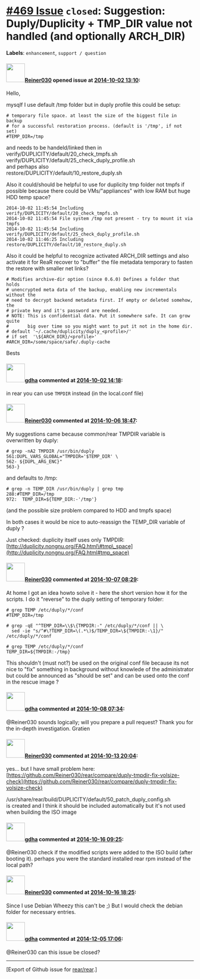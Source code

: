 [\#469 Issue](https://github.com/rear/rear/issues/469) `closed`: Suggestion: Duply/Duplicity + TMP\_DIR value not handled (and optionally ARCH\_DIR)
====================================================================================================================================================

**Labels**: `enhancement`, `support / question`

#### <img src="https://avatars.githubusercontent.com/u/29528?v=4" width="50">[Reiner030](https://github.com/Reiner030) opened issue at [2014-10-02 13:10](https://github.com/rear/rear/issues/469):

Hello,

mysqlf I use default /tmp folder but in duply profile this could be
setup:

    # temporary file space. at least the size of the biggest file in backup
    # for a successful restoration process. (default is '/tmp', if not set)
    #TEMP_DIR=/tmp

and needs to be handeld/linked then in  
verify/DUPLICITY/default/20\_check\_tmpfs.sh  
verify/DUPLICITY/default/25\_check\_duply\_profile.sh  
and perhaps also  
restore/DUPLICITY/default/10\_restore\_duply.sh

Also it could/should be helpful to use for duplicity tmp folder not
tmpfs if possible because there could be VMs/"appliances" with low RAM
but huge HDD temp space?

    2014-10-02 11:45:54 Including verify/DUPLICITY/default/20_check_tmpfs.sh
    2014-10-02 11:45:54 File system /tmp not present - try to mount it via tmpfs
    2014-10-02 11:45:54 Including verify/DUPLICITY/default/25_check_duply_profile.sh
    2014-10-02 11:46:25 Including restore/DUPLICITY/default/10_restore_duply.sh

Also it could be helpful to recognize activated ARCH\_DIR settings and
also activate it for ReaR recover to "buffer" the file metadata
temporary to fasten the restore with smaller net links?

    # Modifies archive-dir option (since 0.6.0) Defines a folder that holds 
    # unencrypted meta data of the backup, enabling new incrementals without the 
    # need to decrypt backend metadata first. If empty or deleted somehow, the 
    # private key and it's password are needed.
    # NOTE: This is confidential data. Put it somewhere safe. It can grow quite 
    #       big over time so you might want to put it not in the home dir.
    # default '~/.cache/duplicity/duply_<profile>/'
    # if set  '\${ARCH_DIR}/<profile>'
    #ARCH_DIR=/some/space/safe/.duply-cache

Bests

#### <img src="https://avatars.githubusercontent.com/u/888633?u=cdaeb31efcc0048d3619651aa18dd4b76e636b21&v=4" width="50">[gdha](https://github.com/gdha) commented at [2014-10-02 14:18](https://github.com/rear/rear/issues/469#issuecomment-57636162):

in rear you can use `TMPDIR` instead (in the local.conf file)

#### <img src="https://avatars.githubusercontent.com/u/29528?v=4" width="50">[Reiner030](https://github.com/Reiner030) commented at [2014-10-06 18:47](https://github.com/rear/rear/issues/469#issuecomment-58071032):

My suggestions came because common/rear TMPDIR variable is overwritten
by duply:

    # grep -nA2 TMPDIR /usr/bin/duply 
    561:DUPL_VARS_GLOBAL="TMPDIR='$TEMP_DIR' \
    562- ${DUPL_ARG_ENC}"
    563-}

and defaults to /tmp:

    # grep -n TEMP_DIR /usr/bin/duply | grep tmp
    288:#TEMP_DIR=/tmp
    972:  TEMP_DIR=${TEMP_DIR:-'/tmp'}

(and the possible size problem compared to HDD and tmpfs space)

In both cases it would be nice to auto-reassign the TEMP\_DIR variable
of duply ?

Just checked: duplicity itself uses only TMPDIR:  
[http://duplicity.nongnu.org/FAQ.html\#tmp\_space](http://duplicity.nongnu.org/FAQ.html#tmp_space)

#### <img src="https://avatars.githubusercontent.com/u/29528?v=4" width="50">[Reiner030](https://github.com/Reiner030) commented at [2014-10-07 08:29](https://github.com/rear/rear/issues/469#issuecomment-58152467):

At home I got an idea howto solve it - here the short version how it for
the scripts. I do it "reverse" to the duply setting of temporary folder:

    # grep TEMP /etc/duply/*/conf
    #TEMP_DIR=/tmp

    # grep -qE "^TEMP_DIR=\\$\{TMPDIR:-" /etc/duply/*/conf || \
      sed -ie "s/^#\?TEMP_DIR=\(.*\)$/TEMP_DIR=\${TMPDIR:-\1}/" /etc/duply/*/conf

    # grep TEMP /etc/duply/*/conf
    TEMP_DIR=${TMPDIR:-/tmp}

This shouldn't (must not?) be used on the original conf file because its
not nice to "fix" something in background without knowlede of the
administrator but could be announced as "should be set" and can be used
onto the conf in the rescue image ?

#### <img src="https://avatars.githubusercontent.com/u/888633?u=cdaeb31efcc0048d3619651aa18dd4b76e636b21&v=4" width="50">[gdha](https://github.com/gdha) commented at [2014-10-08 07:34](https://github.com/rear/rear/issues/469#issuecomment-58320867):

@Reiner030 sounds logically; will you prepare a pull request? Thank you
for the in-depth investigation. Gratien

#### <img src="https://avatars.githubusercontent.com/u/29528?v=4" width="50">[Reiner030](https://github.com/Reiner030) commented at [2014-10-13 20:04](https://github.com/rear/rear/issues/469#issuecomment-58946868):

yes... but I have small problem here:
[https://github.com/Reiner030/rear/compare/duply-tmpdir-fix-volsize-check](https://github.com/Reiner030/rear/compare/duply-tmpdir-fix-volsize-check)

/usr/share/rear/build/DUPLICITY/default/50\_patch\_duply\_config.sh  
is created and I think it should be included automatically but it's not
used when building the ISO image

#### <img src="https://avatars.githubusercontent.com/u/888633?u=cdaeb31efcc0048d3619651aa18dd4b76e636b21&v=4" width="50">[gdha](https://github.com/gdha) commented at [2014-10-16 09:25](https://github.com/rear/rear/issues/469#issuecomment-59335809):

@Reiner030 check if the modified scripts were added to the ISO build
(after booting it). perhaps you were the standard installed rear rpm
instead of the local path?

#### <img src="https://avatars.githubusercontent.com/u/29528?v=4" width="50">[Reiner030](https://github.com/Reiner030) commented at [2014-10-16 18:25](https://github.com/rear/rear/issues/469#issuecomment-59406930):

Since I use Debian Wheezy this can't be ;) But I would check the debian
folder for necessary entries.

#### <img src="https://avatars.githubusercontent.com/u/888633?u=cdaeb31efcc0048d3619651aa18dd4b76e636b21&v=4" width="50">[gdha](https://github.com/gdha) commented at [2014-12-05 17:06](https://github.com/rear/rear/issues/469#issuecomment-65820247):

@Reiner030 can this issue be closed?

------------------------------------------------------------------------

\[Export of Github issue for
[rear/rear](https://github.com/rear/rear).\]
